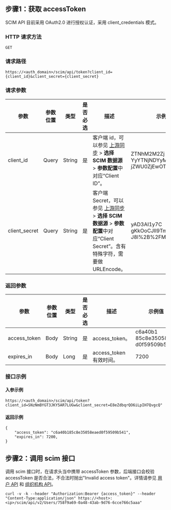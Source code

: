 

## 步骤1：获取 accessToken
SCIM API 目前采用 OAuth2.0 进行授权认证，采用 client_credentials 模式。



### HTTP 请求方法
```
GET
```


### 请求路径
```
https://<auth_domain>/scim/api/token?client_id={client_id}&client_secret={client_secret}
```

### 请求参数
<table>
<thead>
<tr>
<th width="10%">参数</th>
<th width="10%">参数位置</th>
<th width="10%">类型</th>
<th width="10%">是否必选</th>
<th width="40%">描述</th>
<th width="20%">示例值</th>
</tr>
</thead>
<tbody><tr>
<td>client_id</td>
<td>Query</td>
<td>String</td>
<td>是</td>
<td>客户端 id，可以参见 <a href="https://console.cloud.tencent.com/eiam/sync-center/upstream">上游同步</a>  &gt; <strong>选择 SCIM 数据源</strong> &gt;  <strong>参数配置</strong>中对应“Client ID”。</td>
<td>ZTNhM2M2Zj<br>YyYTNjNDYyMzh<br>jZWU0ZjEwOTExMmU3YjQ</td>
</tr>
<tr>
<td>client_secret</td>
<td>Query</td>
<td>String</td>
<td>是</td>
<td>客户端 Secret，可以参见 <a href="https://console.cloud.tencent.com/eiam/sync-center/upstream">上游同步</a>  &gt; <strong>选择 SCIM 数据源</strong> &gt;  <strong>参数配置</strong>中对应“Client Secret”。含有特殊字符，需要做 URLEncode。</td>
<td>yAD3AI1y7C<br>gKkOoCJIl9Tmf<br>J8l%2B%2FMYyl</td>
</tr>
</tbody></table>


### 返回参数
<table>
<thead>
<tr>
<th width="10%">参数</th>
<th width="10%">参数位置</th>
<th width="10%">类型</th>
<th width="10%">是否必选</th>
<th width="40%">描述</th>
<th width="20%">示例值</th>
</tr>
</thead>
<tbody><tr>
<td>access_token</td>
<td>Body</td>
<td>String</td>
<td>是</td>
<td>access_token。</td>
<td>c6a40b1<br>85c8e35058eae<br>d0f59509b541</td>
</tr>
<tr>
<td>expires_in</td>
<td>Body</td>
<td>Long</td>
<td>是</td>
<td>access_token 有效时间。</td>
<td>7200</td>
</tr>
</tbody></table>


###  接口示例
#### 入参示例
```
https://<auth_domain>/scim/api/token?client_id=SNzNmBYGT3JKY5AR7LUGw&client_secret=E8eZdbqrQO6iLpIH7QvgcQ"
```

#### 返回示例
```
{
    "access_token": "c6a40b185c8e35058eaed0f59509b541",
    "expires_in": 7200,
}
```

## 步骤2：调用 scim 接口
调用 scim 接口时，在请求头当中携带 accessToken 参数，后端接口会校验 accessToken 是否合法，不合法时抛出"Invalid access token"。详情请参见 [用户 API](https://cloud.tencent.com/document/product/1442/68875) 和 [组织机构 API](https://cloud.tencent.com/document/product/1442/68897)。
```
curl -v -k --header "Authorization:Bearer {access_token}" --header "Content-Type:application/json" https://<host>:<ip>/scim/api/v2/Users/758f9a69-0a48-43ab-9d76-6cce766c5aaa"
```





